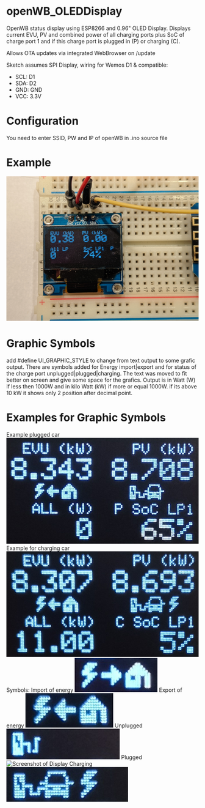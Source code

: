 # openWB_OLEDDisplay
OpenWB status display using ESP8266 and 0.96" OLED Display.
Displays current EVU, PV and combined power of all charging ports plus SoC of charge port 1 and if this charge port is plugged in (P) or charging (C).

Allows OTA updates via integrated WebBrowser on <ip of ESP>/update

Sketch assumes SPI Display, wiring for Wemos D1 & compatible:
* SCL: D1
* SDA: D2
* GND: GND
* VCC: 3.3V

# Configuration
You need to enter SSID, PW and IP of openWB in .ino source file

# Example
![Screenshot of Display](images/Display1.jpg)

# Graphic Symbols
add #define UI_GRAPHIC_STYLE to change from text output to some grafic output. There are symbols added for Energy import|export and for status of the charge port unplugged|plugged|charging.
The text was moved to fit better on screen and give some space for the grafics. Output is in Watt (W) if less then 1000W and in kilo Watt (kW) if more or equal 1000W. if its above 10 kW it shows only 2 position after decimal point.

# Examples for Graphic Symbols
Example plugged car
![Screenshot of Display](images/Display_example_1.jpg)
Example for charging car
![Screenshot of Display](images/Display_example_2.jpg)
Symbols:
Import of energy
![Screenshot of Display](images/Display_import.jpg)
Export of energy
![Screenshot of Display](images/Display_export.jpg)
Unplugged
![Screenshot of Display](images/Display_unplugged.jpg)
Plugged
![Screenshot of Display](images/Display_pluged.jpg)
Charging
![Screenshot of Display](images/Display_charging.jpg)
